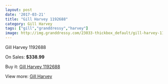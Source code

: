 ```yaml
---
layout: post
date: '2017-03-21'
title: "Gill Harvey 1192688"
category: Gill Harvey
tags: ["gill","granddressy","harvey"]
image: http://img.granddressy.com/23033-thickbox_default/gill-harvey-1192688.jpg
---
```

Gill Harvey 1192688

On Sales: **$338.99**
<a href="https://www.granddressy.com/en/gill-harvey/21981-gill-harvey-1192688.html"><amp-img layout="responsive" width="600" height="600" src="//img.granddressy.com/23033-thickbox_default/gill-harvey-1192688.jpg" alt="Gill Harvey 1192688 0" /></a>

Buy it: [Gill Harvey 1192688](https://www.granddressy.com/en/gill-harvey/21981-gill-harvey-1192688.html "Gill Harvey 1192688")

View more: [Gill Harvey](https://www.granddressy.com/en/506-gill-harvey "Gill Harvey")